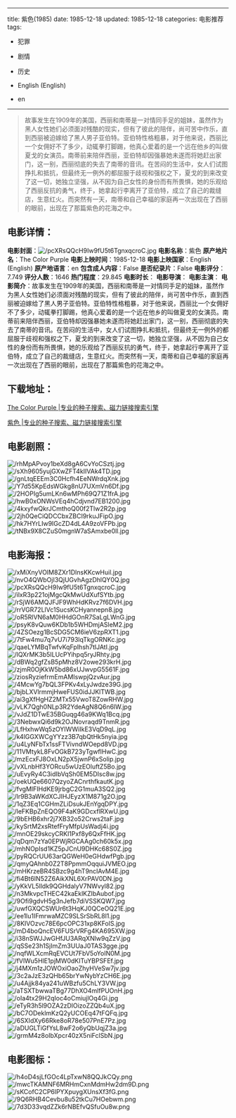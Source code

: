
---
title: 紫色(1985)
date: 1985-12-18
updated: 1985-12-18
categories: 电影推荐
tags:
- 犯罪
- 剧情
- 历史

- English (English)
- en
---


> 故事发生在1909年的美国，西丽和南蒂是一对情同手足的姐妹，虽然作为黑人女性她们必须面对残酷的现实，但有了彼此的陪伴，尚可苦中作乐，直到西丽被迫嫁给了黑人男子亚伯特。亚伯特性格粗暴，对于他来说，西丽比一个女佣好不了多少，动辄拳打脚踢，他真心爱着的是一个远在他乡的叫做夏戈的女演员。南蒂前来陪伴西丽，亚伯特却因强暴她未遂而将她赶出家门，这一别，西丽彻底的失去了南蒂的音讯。在苦闷的生活中，女人们试图挣扎和抵抗，但最终无一例外的都屈服于歧视和强权之下，夏戈的到来改变了这一切，她独立坚强，从不因为自己女性的身份而有所畏惧，她的乐观给了西丽反抗的勇气，终于，她拿起行李离开了亚伯特，成立了自己的裁缝店，生意红火。而突然有一天，南蒂和自己幸福的家庭再一次出现在了西丽的眼前，出现在了那篇紫色的花海之中。

## **电影详情**：

**电影封面**：<img src="https://image.tmdb.org/t/p/w200/pcXRsQQcH9Iw9fU5t6TgnxqcroC.jpg" alt="/pcXRsQQcH9Iw9fU5t6TgnxqcroC.jpg" title="/pcXRsQQcH9Iw9fU5t6TgnxqcroC.jpg">
**电影名称**：紫色
**原产地片名**：The Color Purple
**电影上映时间**：1985-12-18
**电影上映国家**：English (English)
**原产地语言**：en
**包含成人内容**：False
**是否纪录片**：False
**电影评分**：7.749
**评分人数**：1646
**热门程度**：29.845
**电影时长**：
**电影导演**：
**电影主演**：
**电影简介**：故事发生在1909年的美国，西丽和南蒂是一对情同手足的姐妹，虽然作为黑人女性她们必须面对残酷的现实，但有了彼此的陪伴，尚可苦中作乐，直到西丽被迫嫁给了黑人男子亚伯特。亚伯特性格粗暴，对于他来说，西丽比一个女佣好不了多少，动辄拳打脚踢，他真心爱着的是一个远在他乡的叫做夏戈的女演员。南蒂前来陪伴西丽，亚伯特却因强暴她未遂而将她赶出家门，这一别，西丽彻底的失去了南蒂的音讯。在苦闷的生活中，女人们试图挣扎和抵抗，但最终无一例外的都屈服于歧视和强权之下，夏戈的到来改变了这一切，她独立坚强，从不因为自己女性的身份而有所畏惧，她的乐观给了西丽反抗的勇气，终于，她拿起行李离开了亚伯特，成立了自己的裁缝店，生意红火。而突然有一天，南蒂和自己幸福的家庭再一次出现在了西丽的眼前，出现在了那篇紫色的花海之中。

## **下载地址**：
[The Color Purple |专业的种子搜索、磁力链接搜索引擎](https://movie.amd794.com:2083/?search=The%20Color%20Purple&ordering=&mode=match_phrase&page_size=10&page=1)

[紫色 |专业的种子搜索、磁力链接搜索引擎](https://movie.amd794.com:2083/?search=%E7%B4%AB%E8%89%B2&ordering=&mode=match_phrase&page_size=10&page=1)
 

## **电影剧照**：
<img src="https://image.tmdb.org/t/p/original/rhMpAPvoy1beXd8gA6CvYoCSztj.jpg" alt="/rhMpAPvoy1beXd8gA6CvYoCSztj.jpg" title="/rhMpAPvoy1beXd8gA6CvYoCSztj.jpg"><img src="https://image.tmdb.org/t/p/original/sXh9605yujGXwZFT4kIIVAk4TD.jpg" alt="/sXh9605yujGXwZFT4kIIVAk4TD.jpg" title="/sXh9605yujGXwZFT4kIIVAk4TD.jpg"><img src="https://image.tmdb.org/t/p/original/gnLtqEEEm3C0Hcfh4EeNWrdqXnk.jpg" alt="/gnLtqEEEm3C0Hcfh4EeNWrdqXnk.jpg" title="/gnLtqEEEm3C0Hcfh4EeNWrdqXnk.jpg"><img src="https://image.tmdb.org/t/p/original/Y7d55KpEdsWGkg8nU7UXmVn6Df.jpg" alt="/Y7d55KpEdsWGkg8nU7UXmVn6Df.jpg" title="/Y7d55KpEdsWGkg8nU7UXmVn6Df.jpg"><img src="https://image.tmdb.org/t/p/original/2HOPIg5umLKn6wMPh69Q71Z1frA.jpg" alt="/2HOPIg5umLKn6wMPh69Q71Z1frA.jpg" title="/2HOPIg5umLKn6wMPh69Q71Z1frA.jpg"><img src="https://image.tmdb.org/t/p/original/hwB0xONWsVEq4hCdjvnd7EB1200.jpg" alt="/hwB0xONWsVEq4hCdjvnd7EB1200.jpg" title="/hwB0xONWsVEq4hCdjvnd7EB1200.jpg"><img src="https://image.tmdb.org/t/p/original/4kxyfwQkrJCmthoQ00f2Tlw2R2p.jpg" alt="/4kxyfwQkrJCmthoQ00f2Tlw2R2p.jpg" title="/4kxyfwQkrJCmthoQ00f2Tlw2R2p.jpg"><img src="https://image.tmdb.org/t/p/original/2jh0QeCiQDCCbxZBCI9rkuJFipO.jpg" alt="/2jh0QeCiQDCCbxZBCI9rkuJFipO.jpg" title="/2jh0QeCiQDCCbxZBCI9rkuJFipO.jpg"><img src="https://image.tmdb.org/t/p/original/hk7HYrLIw9IGcZD4dL4A9zoVFPb.jpg" alt="/hk7HYrLIw9IGcZD4dL4A9zoVFPb.jpg" title="/hk7HYrLIw9IGcZD4dL4A9zoVFPb.jpg"><img src="https://image.tmdb.org/t/p/original/tNBx9X8CZuS0mgnW7aSAmxbe0ll.jpg" alt="/tNBx9X8CZuS0mgnW7aSAmxbe0ll.jpg" title="/tNBx9X8CZuS0mgnW7aSAmxbe0ll.jpg">

## **电影海报**：
<img src="https://image.tmdb.org/t/p/original/xMiXnyVOIM8ZXr1DlnsKKcwHuil.jpg" alt="/xMiXnyVOIM8ZXr1DlnsKKcwHuil.jpg" title="/xMiXnyVOIM8ZXr1DlnsKKcwHuil.jpg"><img src="https://image.tmdb.org/t/p/original/nvO4QWbOjI3QjUGvhAgzDhlQY0Q.jpg" alt="/nvO4QWbOjI3QjUGvhAgzDhlQY0Q.jpg" title="/nvO4QWbOjI3QjUGvhAgzDhlQY0Q.jpg"><img src="https://image.tmdb.org/t/p/original/pcXRsQQcH9Iw9fU5t6TgnxqcroC.jpg" alt="/pcXRsQQcH9Iw9fU5t6TgnxqcroC.jpg" title="/pcXRsQQcH9Iw9fU5t6TgnxqcroC.jpg"><img src="https://image.tmdb.org/t/p/original/ilxR3p221ojMgcQkMwUdXufSYtb.jpg" alt="/ilxR3p221ojMgcQkMwUdXufSYtb.jpg" title="/ilxR3p221ojMgcQkMwUdXufSYtb.jpg"><img src="https://image.tmdb.org/t/p/original/rSjW6AMQJFJF9WhHdKRvz7f6DVH.jpg" alt="/rSjW6AMQJFJF9WhHdKRvz7f6DVH.jpg" title="/rSjW6AMQJFJF9WhHdKRvz7f6DVH.jpg"><img src="https://image.tmdb.org/t/p/original/rrVGR72LlVc1SucsKCHyannepn8.jpg" alt="/rrVGR72LlVc1SucsKCHyannepn8.jpg" title="/rrVGR72LlVc1SucsKCHyannepn8.jpg"><img src="https://image.tmdb.org/t/p/original/oR5RlVN6aM0HHdGOnR7SaLgLWnG.jpg" alt="/oR5RlVN6aM0HHdGOnR7SaLgLWnG.jpg" title="/oR5RlVN6aM0HHdGOnR7SaLgLWnG.jpg"><img src="https://image.tmdb.org/t/p/original/psyK8vQuw6KDb1b5WHDmjASleM2.jpg" alt="/psyK8vQuw6KDb1b5WHDmjASleM2.jpg" title="/psyK8vQuw6KDb1b5WHDmjASleM2.jpg"><img src="https://image.tmdb.org/t/p/original/4ZSOezg1BcSDG5CM6ieV6zpRXT1.jpg" alt="/4ZSOezg1BcSDG5CM6ieV6zpRXT1.jpg" title="/4ZSOezg1BcSDG5CM6ieV6zpRXT1.jpg"><img src="https://image.tmdb.org/t/p/original/7tFw4mu7q7vU7i793lqTkgORNKc.jpg" alt="/7tFw4mu7q7vU7i793lqTkgORNKc.jpg" title="/7tFw4mu7q7vU7i793lqTkgORNKc.jpg"><img src="https://image.tmdb.org/t/p/original/qaeLYMBqTwfvKqFpIhsh7tlJAtI.jpg" alt="/qaeLYMBqTwfvKqFpIhsh7tlJAtI.jpg" title="/qaeLYMBqTwfvKqFpIhsh7tlJAtI.jpg"><img src="https://image.tmdb.org/t/p/original/lQXrMK3b5ILUcPYihpq5ryJRhty.jpg" alt="/lQXrMK3b5ILUcPYihpq5ryJRhty.jpg" title="/lQXrMK3b5ILUcPYihpq5ryJRhty.jpg"><img src="https://image.tmdb.org/t/p/original/dBWq2gfZsB5pMhz8V2owe293krH.jpg" alt="/dBWq2gfZsB5pMhz8V2owe293krH.jpg" title="/dBWq2gfZsB5pMhz8V2owe293krH.jpg"><img src="https://image.tmdb.org/t/p/original/zjmR0OjKkW5bd86xUJwvpG5561F.jpg" alt="/zjmR0OjKkW5bd86xUJwvpG5561F.jpg" title="/zjmR0OjKkW5bd86xUJwvpG5561F.jpg"><img src="https://image.tmdb.org/t/p/original/ziosRyziefrmEmAMIswpjQzvAur.jpg" alt="/ziosRyziefrmEmAMIswpjQzvAur.jpg" title="/ziosRyziefrmEmAMIswpjQzvAur.jpg"><img src="https://image.tmdb.org/t/p/original/4McwYg7bQL3FPKv4xLyJwdze39G.jpg" alt="/4McwYg7bQL3FPKv4xLyJwdze39G.jpg" title="/4McwYg7bQL3FPKv4xLyJwdze39G.jpg"><img src="https://image.tmdb.org/t/p/original/bjbLXVlrmmjHweFUS0idJJKlTWB.jpg" alt="/bjbLXVlrmmjHweFUS0idJJKlTWB.jpg" title="/bjbLXVlrmmjHweFUS0idJJKlTWB.jpg"><img src="https://image.tmdb.org/t/p/original/ai3gXfHgHZ2MTx55VwoT8ZowRHW.jpg" alt="/ai3gXfHgHZ2MTx55VwoT8ZowRHW.jpg" title="/ai3gXfHgHZ2MTx55VwoT8ZowRHW.jpg"><img src="https://image.tmdb.org/t/p/original/vLK7Qgh0NLp3R2YdeAgN8Q6n6lW.jpg" alt="/vLK7Qgh0NLp3R2YdeAgN8Q6n6lW.jpg" title="/vLK7Qgh0NLp3R2YdeAgN8Q6n6lW.jpg"><img src="https://image.tmdb.org/t/p/original/vJdZ1DTwE35BGuqg46a9KWq1Bcq.jpg" alt="/vJdZ1DTwE35BGuqg46a9KWq1Bcq.jpg" title="/vJdZ1DTwE35BGuqg46a9KWq1Bcq.jpg"><img src="https://image.tmdb.org/t/p/original/3NebwxQi6d9k2OJNovraqd9TnmR.jpg" alt="/3NebwxQi6d9k2OJNovraqd9TnmR.jpg" title="/3NebwxQi6d9k2OJNovraqd9TnmR.jpg"><img src="https://image.tmdb.org/t/p/original/LfHxhwWq5zOYIWWiIkE3VqD9qL.jpg" alt="/LfHxhwWq5zOYIWWiIkE3VqD9qL.jpg" title="/LfHxhwWq5zOYIWWiIkE3VqD9qL.jpg"><img src="https://image.tmdb.org/t/p/original/k4lGGXWCgYYzz3B7qbQtHk5nyia.jpg" alt="/k4lGGXWCgYYzz3B7qbQtHk5nyia.jpg" title="/k4lGGXWCgYYzz3B7qbQtHk5nyia.jpg"><img src="https://image.tmdb.org/t/p/original/u4LyNFbTx1ssFTVivndWOepd8VD.jpg" alt="/u4LyNFbTx1ssFTVivndWOepd8VD.jpg" title="/u4LyNFbTx1ssFTVivndWOepd8VD.jpg"><img src="https://image.tmdb.org/t/p/original/11VMtykL8FvOGkB723yTgwfIHwC.jpg" alt="/11VMtykL8FvOGkB723yTgwfIHwC.jpg" title="/11VMtykL8FvOGkB723yTgwfIHwC.jpg"><img src="https://image.tmdb.org/t/p/original/mzEcxFJ8OxLN2pX5jwnP6xSolip.jpg" alt="/mzEcxFJ8OxLN2pX5jwnP6xSolip.jpg" title="/mzEcxFJ8OxLN2pX5jwnP6xSolip.jpg"><img src="https://image.tmdb.org/t/p/original/vXLnbHf3YORcu5wUzEOluftZ5Bo.jpg" alt="/vXLnbHf3YORcu5wUzEOluftZ5Bo.jpg" title="/vXLnbHf3YORcu5wUzEOluftZ5Bo.jpg"><img src="https://image.tmdb.org/t/p/original/uEvyRy4C3idIbVqSh0EM5DIsc8w.jpg" alt="/uEvyRy4C3idIbVqSh0EM5DIsc8w.jpg" title="/uEvyRy4C3idIbVqSh0EM5DIsc8w.jpg"><img src="https://image.tmdb.org/t/p/original/oekUQe6607QzyoZACnrthfkautK.jpg" alt="/oekUQe6607QzyoZACnrthfkautK.jpg" title="/oekUQe6607QzyoZACnrthfkautK.jpg"><img src="https://image.tmdb.org/t/p/original/fvgMlFIHdKE9jrbgC2G1muA3SQ2.jpg" alt="/fvgMlFIHdKE9jrbgC2G1muA3SQ2.jpg" title="/fvgMlFIHdKE9jrbgC2G1muA3SQ2.jpg"><img src="https://image.tmdb.org/t/p/original/lr9B3aWKdXCJlHJEyzX1M871g2O.jpg" alt="/lr9B3aWKdXCJlHJEyzX1M871g2O.jpg" title="/lr9B3aWKdXCJlHJEyzX1M871g2O.jpg"><img src="https://image.tmdb.org/t/p/original/1qZ3Eq1CGHmZLiDsukJEnYgqDPY.jpg" alt="/1qZ3Eq1CGHmZLiDsukJEnYgqDPY.jpg" title="/1qZ3Eq1CGHmZLiDsukJEnYgqDPY.jpg"><img src="https://image.tmdb.org/t/p/original/leFKBpZnEQO9F4aK9GDcxflRXwU.jpg" alt="/leFKBpZnEQO9F4aK9GDcxflRXwU.jpg" title="/leFKBpZnEQO9F4aK9GDcxflRXwU.jpg"><img src="https://image.tmdb.org/t/p/original/9bEHB6xhr2j7XB32o52Crws2taF.jpg" alt="/9bEHB6xhr2j7XB32o52Crws2taF.jpg" title="/9bEHB6xhr2j7XB32o52Crws2taF.jpg"><img src="https://image.tmdb.org/t/p/original/kySrtM2xsRtefFryMfpUsWadj4i.jpg" alt="/kySrtM2xsRtefFryMfpUsWadj4i.jpg" title="/kySrtM2xsRtefFryMfpUsWadj4i.jpg"><img src="https://image.tmdb.org/t/p/original/mnOE29skcyCRKl1Pxf8y6QxFfHK.jpg" alt="/mnOE29skcyCRKl1Pxf8y6QxFfHK.jpg" title="/mnOE29skcyCRKl1Pxf8y6QxFfHK.jpg"><img src="https://image.tmdb.org/t/p/original/qDqm7zYa0EPWjRGCAAg0ch60k5x.jpg" alt="/qDqm7zYa0EPWjRGCAAg0ch60k5x.jpg" title="/qDqm7zYa0EPWjRGCAAg0ch60k5x.jpg"><img src="https://image.tmdb.org/t/p/original/mhNOpIsd1KZ5pJCnU9DHKc68S0Z.jpg" alt="/mhNOpIsd1KZ5pJCnU9DHKc68S0Z.jpg" title="/mhNOpIsd1KZ5pJCnU9DHKc68S0Z.jpg"><img src="https://image.tmdb.org/t/p/original/pyRQCrUU63arQGWeH0eGHdwfPgb.jpg" alt="/pyRQCrUU63arQGWeH0eGHdwfPgb.jpg" title="/pyRQCrUU63arQGWeH0eGHdwfPgb.jpg"><img src="https://image.tmdb.org/t/p/original/qmyQAhnb0Z2T8PpmmOqquiJVMEO.jpg" alt="/qmyQAhnb0Z2T8PpmmOqquiJVMEO.jpg" title="/qmyQAhnb0Z2T8PpmmOqquiJVMEO.jpg"><img src="https://image.tmdb.org/t/p/original/mHKrzeBR4SBzc9g4hT9ncIAvM4E.jpg" alt="/mHKrzeBR4SBzc9g4hT9ncIAvM4E.jpg" title="/mHKrzeBR4SBzc9g4hT9ncIAvM4E.jpg"><img src="https://image.tmdb.org/t/p/original/fi4Bt6IN52Z6AikXNL6XrPAV0DN.jpg" alt="/fi4Bt6IN52Z6AikXNL6XrPAV0DN.jpg" title="/fi4Bt6IN52Z6AikXNL6XrPAV0DN.jpg"><img src="https://image.tmdb.org/t/p/original/yKkVL5Ildk9QGHdalyV7NWvyl82.jpg" alt="/yKkVL5Ildk9QGHdalyV7NWvyl82.jpg" title="/yKkVL5Ildk9QGHdalyV7NWvyl82.jpg"><img src="https://image.tmdb.org/t/p/original/n3MkvpcTHEC42kaEklKZIbAubof.jpg" alt="/n3MkvpcTHEC42kaEklKZIbAubof.jpg" title="/n3MkvpcTHEC42kaEklKZIbAubof.jpg"><img src="https://image.tmdb.org/t/p/original/9Ofi9gdvH5g3nJefb7diVSSKQW7.jpg" alt="/9Ofi9gdvH5g3nJefb7diVSSKQW7.jpg" title="/9Ofi9gdvH5g3nJefb7diVSSKQW7.jpg"><img src="https://image.tmdb.org/t/p/original/uwfGXQCSWUr6t3HqKJ0QCeOQ21E.jpg" alt="/uwfGXQCSWUr6t3HqKJ0QCeOQ21E.jpg" title="/uwfGXQCSWUr6t3HqKJ0QCeOQ21E.jpg"><img src="https://image.tmdb.org/t/p/original/ee1lu1IFmrwaMZC9SLSrSbRL8l1.jpg" alt="/ee1lu1IFmrwaMZC9SLSrSbRL8l1.jpg" title="/ee1lu1IFmrwaMZC9SLSrSbRL8l1.jpg"><img src="https://image.tmdb.org/t/p/original/8KIVOzvc78E6pcOPC31xp8KFolS.jpg" alt="/8KIVOzvc78E6pcOPC31xp8KFolS.jpg" title="/8KIVOzvc78E6pcOPC31xp8KFolS.jpg"><img src="https://image.tmdb.org/t/p/original/mD4boQncEV6FUSrVRFg4KA695XW.jpg" alt="/mD4boQncEV6FUSrVRFg4KA695XW.jpg" title="/mD4boQncEV6FUSrVRFg4KA695XW.jpg"><img src="https://image.tmdb.org/t/p/original/i38nSWJJwGHfJU3ARqXNlw9qZzV.jpg" alt="/i38nSWJJwGHfJU3ARqXNlw9qZzV.jpg" title="/i38nSWJJwGHfJU3ARqXNlw9qZzV.jpg"><img src="https://image.tmdb.org/t/p/original/qSSe23h1SjImZm3UUaJ0TAS3gge.jpg" alt="/qSSe23h1SjImZm3UUaJ0TAS3gge.jpg" title="/qSSe23h1SjImZm3UUaJ0TAS3gge.jpg"><img src="https://image.tmdb.org/t/p/original/nqfWLXcmRqEVCUt7FbV5oYoIN0M.jpg" alt="/nqfWLXcmRqEVCUt7FbV5oYoIN0M.jpg" title="/nqfWLXcmRqEVCUt7FbV5oYoIN0M.jpg"><img src="https://image.tmdb.org/t/p/original/fVlWu5HlE1pjMW0dKITuYBPSFEf.jpg" alt="/fVlWu5HlE1pjMW0dKITuYBPSFEf.jpg" title="/fVlWu5HlE1pjMW0dKITuYBPSFEf.jpg"><img src="https://image.tmdb.org/t/p/original/j4MXm1zJOWOxiOaoZhyHVeSw7jv.jpg" alt="/j4MXm1zJOWOxiOaoZhyHVeSw7jv.jpg" title="/j4MXm1zJOWOxiOaoZhyHVeSw7jv.jpg"><img src="https://image.tmdb.org/t/p/original/3c2aJzE3zQHb65brYwNybYzCH6E.jpg" alt="/3c2aJzE3zQHb65brYwNybYzCH6E.jpg" title="/3c2aJzE3zQHb65brYwNybYzCH6E.jpg"><img src="https://image.tmdb.org/t/p/original/u4Ajjk84ya241uWBzfu5ChLY3VW.jpg" alt="/u4Ajjk84ya241uWBzfu5ChLY3VW.jpg" title="/u4Ajjk84ya241uWBzfu5ChLY3VW.jpg"><img src="https://image.tmdb.org/t/p/original/aTSXTbwwaTBg77DhXO4mlfPUOnH.jpg" alt="/aTSXTbwwaTBg77DhXO4mlfPUOnH.jpg" title="/aTSXTbwwaTBg77DhXO4mlfPUOnH.jpg"><img src="https://image.tmdb.org/t/p/original/oIa4tx29H2qIoc4oCmiujlOq4Gi.jpg" alt="/oIa4tx29H2qIoc4oCmiujlOq4Gi.jpg" title="/oIa4tx29H2qIoc4oCmiujlOq4Gi.jpg"><img src="https://image.tmdb.org/t/p/original/eTyR3h5l9OZA2zDlOizoZZQb4uX.jpg" alt="/eTyR3h5l9OZA2zDlOizoZZQb4uX.jpg" title="/eTyR3h5l9OZA2zDlOizoZZQb4uX.jpg"><img src="https://image.tmdb.org/t/p/original/bC7ODeklmKzQ2yUCOEq47tFQFq.jpg" alt="/bC7ODeklmKzQ2yUCOEq47tFQFq.jpg" title="/bC7ODeklmKzQ2yUCOEq47tFQFq.jpg"><img src="https://image.tmdb.org/t/p/original/6SXIdXy66Rke8oR78e507PnE7Pz.jpg" alt="/6SXIdXy66Rke8oR78e507PnE7Pz.jpg" title="/6SXIdXy66Rke8oR78e507PnE7Pz.jpg"><img src="https://image.tmdb.org/t/p/original/aDUGLTiGfYsL8wF2o6yQbUqjZ3a.jpg" alt="/aDUGLTiGfYsL8wF2o6yQbUqjZ3a.jpg" title="/aDUGLTiGfYsL8wF2o6yQbUqjZ3a.jpg"><img src="https://image.tmdb.org/t/p/original/grmM4z8oIbXpcr40zX5niFclSbN.jpg" alt="/grmM4z8oIbXpcr40zX5niFclSbN.jpg" title="/grmM4z8oIbXpcr40zX5niFclSbN.jpg">

## **电影图标**：
<img src="https://image.tmdb.org/t/p/original/h4oD4sjLfGOc4LpTxwN8QQJkCQy.png" alt="/h4oD4sjLfGOc4LpTxwN8QQJkCQy.png" title="/h4oD4sjLfGOc4LpTxwN8QQJkCQy.png"><img src="https://image.tmdb.org/t/p/original/mwcTKAMNF6MRHmCxnMdmHw2dm9D.png" alt="/mwcTKAMNF6MRHmCxnMdmHw2dm9D.png" title="/mwcTKAMNF6MRHmCxnMdmHw2dm9D.png"><img src="https://image.tmdb.org/t/p/original/sKCofC2CP6lPYXpuygXUnsXf3fG.png" alt="/sKCofC2CP6lPYXpuygXUnsXf3fG.png" title="/sKCofC2CP6lPYXpuygXUnsXf3fG.png"><img src="https://image.tmdb.org/t/p/original/9Q6RHB4Cevbu8u52tkCu7HOebwm.png" alt="/9Q6RHB4Cevbu8u52tkCu7HOebwm.png" title="/9Q6RHB4Cevbu8u52tkCu7HOebwm.png"><img src="https://image.tmdb.org/t/p/original/7d3D33vqdZZk6rNBEfvQSfuOu8w.png" alt="/7d3D33vqdZZk6rNBEfvQSfuOu8w.png" title="/7d3D33vqdZZk6rNBEfvQSfuOu8w.png">
